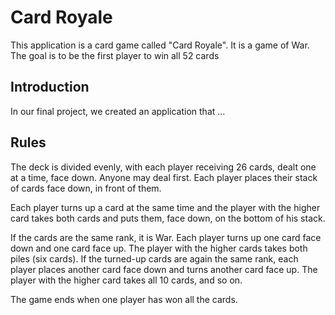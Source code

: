 # Card Royale 

This application is a card game called "Card Royale". It is a game of War. The goal is to be the first player to win all 52 cards

## Introduction

In our final project, we created an application that ...



## Rules

The deck is divided evenly, with each player receiving 26 cards, dealt one at a time, face down. Anyone may deal first. Each player places their stack of cards face down, in front of them.

Each player turns up a card at the same time and the player with the higher card takes both cards and puts them, face down, on the bottom of his stack.

If the cards are the same rank, it is War. Each player turns up one card face down and one card face up. The player with the higher cards takes both piles (six cards). If the turned-up cards are again the same rank, each player places another card face down and turns another card face up. The player with the higher card takes all 10 cards, and so on.

The game ends when one player has won all the cards.

<!-- 

TODO:
- Have server folder have a index.js file that starts an express server.
- Have server folder have a routes folder with all of the routes for the application.
- Have server folder have a models folder with all of the mongoose models for the application.
- Create a database with a user model with username, password, and games won.
- UI
    - Create Header Component with title and login button
    - Create a Signup component that allows user to create a username and password
    - Create Login Component with username and password inputs
    - Create Game Component with a start game button
    - Create Game Over Component with a play again button
    - Create a Hand Component that allows user to cycle through and select a card
    - Create a Hand Component that only shows backs of cards for opponent
    - Create a Discard Pile Component
    - Create a Game Field Component that shows the cards that are being played 
    - Create a Leaderboard Component <- nina>
- Backend
    - Create a database with a user model with username, password, and games won
    - Create a leaderboard model
    - Create routes for signup, login, and game creation
 -->
